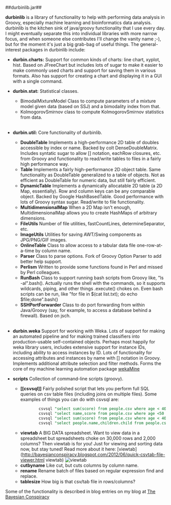 ##durbinlib.jar##

**durbinlib** is a library of functionality to help with performing data analysis in Groovy, especially machine learning and bioinformatics data analysis.  durbinlib is the kitchen sink of java/groovy functionality that I use every day.  I might eventually separate this into individual libraries with more narrow focus, and when someone else contributes I'll change the vanity name ;-), but for the moment it's just a big grab-bag of useful things.  The general-interest packages in durbinlib include:

* **durbin.charts:**  Support for common kinds of charts: line chart, xyplot, hist.  Based on JFreeChart but includes lots of sugar to make it easier to make commonly used charts and support for saving them in various formats. Also has support for creating a chart and displaying it in a GUI with a single command. 

* **durbin.stat:**  Statistical classes.  
    * BimodalMixtureModel Class to compute parameters of a mixture model given data (based on SSJ) and a bimodality index from that. 
    * KolmogorovSmirnov class to compute KolmogorovSmirnov statistics from data.<br><br>
* **durbin.util:** Core functionality of durbinlib.  
    * **DoubleTable**  Implements a high-performance 2D table of doubles accessible by index or name. Backed by colt DenseDoubleMatrix.  Includes syntatic sugar to allow [] notation, eachRow closures, etc. from Groovy and functionality to read/write tables to files in a fairly high performance way. 
    * **Table** Implements a fairly high-performance 2D object table.  Same functionality as DoubleTable generalized to a table of objects.  Not as efficient as DoubleTable for numeric data, but still fairly efficient.
    * **DynamicTable**  Implements a dynamically allocatable 2D table (a 2D Map, essentially).  Row and column keys can be any comparable object.  Backed by Google HashBasedTable.  Good performance with lots of Groovy syntax sugar. Read/write to file functionality.  
    * **MultidimensionalMap**  When a 2D Map isn't enough, MultidimensionalMap allows you to create HashMaps of arbitrary dimensions.  
    * **FileUtils** Number of file utilities, fastCountLines, determineSeparator, etc. 
    * **ImageUtils** Utilities for saving AWT/Swing components as JPG/PNG/GIF images.  
    * **OnlineTable** Class to allow access to a tabular data file one-row-at-a-time by column name. 
    * **Parser** Class to parse options.  Fork of Groovy Option Parser to add better help support. 
    * **Perlism** Written to provide some functions found in Perl and missed by Perl colleagues. 
    * **RunBash** Class to support running bash scripts from Groovy like,  "ls -al".bash().  Actually runs the shell with the commands, so it supports wildcards, piping, and other things .execute() chokes on.  Even bash scripts can be run, like "for file in $(cat list.txt); do echo $file;done".bash()
    * **SSHPortForwarder** Class to do port forwarding from within Java/Groovy (say, for example, to access a database behind a firewall).  Based on jsch.  <br><br>

* **durbin.weka** Support for working with Weka.  Lots of support for making an automated pipeline and for making trained classifiers into production-usable self-contained objects.  Perhaps most happily for weka library users, includes extensive support for instance IDs, including ability to access instances by ID.  Lots of functionality for accessing attributes and instances by name with [] notation in Groovy. Implements additional attribute selection and filter methods.  Forms the core of my machine learning automation package [wekaMine](http://jdurbin.github.com/wekaMine/) 

* **scripts** Collection of command-line scripts (groovy). 
    * **[[csvsql]]**  Fairly polished script that lets you perform full SQL queries on csv table files (including joins on multiple files).  Some examples of things you can do with csvsql are:
		```sql
		        csvsql "select sum(score) from people.csv where age < 40"  
		        csvsql "select name,score from people.csv where age <50 and score > 100"
		        csvsql "select sum(score) from people.csv where age < 40"
		        csvsql "select people.name,children.child from people.csv,children.csv where people.name=children.name"
		```   
    * **viewtab** A BIG DATA spreadsheet.  Want to view data in a spreadsheet but spreadsheets choke on 30,000 rows and 2,000 columns?  Then viewtab is for you! Just for viewing and sorting data now, but stay tuned!  Read more about it here: [viewtab] (http://bayesianconspiracy.blogspot.com/2012/06/quick-csvtab-file-viewer.html viewtab)
    ![viewtab](https://raw.github.com/jdurbin/durbinlib/master/img/viewtab.jpg)         
    * **cutbyname** Like cut, but cuts columns by column name. 
    * **rename** Rename batch of files based on regular expression find and replace. 
    * **tablesize**  How big is that csv/tab file in rows/columns? 

Some of the functionality is described in blog entries on my blog at [The Bayesian Conspiracy](http://bayesianconspiracy.blogspot.com)